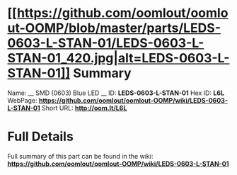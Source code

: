 
[[https://github.com/oomlout/oomlout-OOMP/blob/master/parts/LEDS-0603-L-STAN-01/LEDS-0603-L-STAN-01_420.jpg|alt=LEDS-0603-L-STAN-01]] 
Summary
=================

Name: __ SMD (0603) Blue LED __
ID: __LEDS-0603-L-STAN-01__
Hex ID: __L6L__
WebPage: __https://github.com/oomlout/oomlout-OOMP/wiki/LEDS-0603-L-STAN-01__
Short URL: __http://oom.lt/L6L__

Full Details
==========================
Full summary of this part can be found in the wiki:   
__https://github.com/oomlout/oomlout-OOMP/wiki/LEDS-0603-L-STAN-01__   

